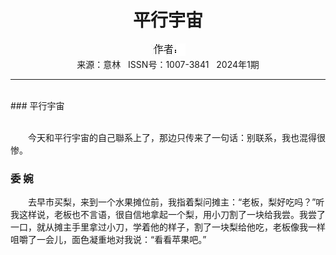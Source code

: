 # <center>平行宇宙</center>

<div align=center><img src="https://raw.githubusercontent.com/leaguecn/magazines/main/img_authors/%25d7%25f7%25d5%25df%25a3%25ba.jpg"></div>

<center>来源：意林   ISSN号：1007-3841   2024年1期</center>

* * *

<br>### 平行宇宙

  
<br>　　今天和平行宇宙的自己聯系上了，那边只传来了一句话：别联系，我也混得很惨。

### 委 婉

  
　　去早市买梨，来到一个水果摊位前，我指着梨问摊主：“老板，梨好吃吗？”听我这样说，老板也不言语，很自信地拿起一个梨，用小刀割了一块给我尝。我尝了一口，就从摊主手里拿过小刀，学着他的样子，割了一块梨给他吃，老板像我一样咀嚼了一会儿，面色凝重地对我说：“看看苹果吧。”
